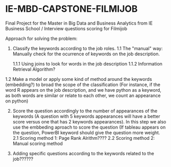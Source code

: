 # IE-MBD-CAPSTONE-FILMIJOB
Final Project for the Master in Big Data and Business Analytics from IE Business School / Interview questions scoring for Filmijob


Approach for solving the problem:

1. Classify the keywords according to the job roles.
  1.1 The "manual" way: Manually check for the ocurrence of keywords on the job description.

   1.1.1 Using joins to look for words in the job description
   1.1.2 Information Retrieval Algorithm?

 1.2 Make a model or apply some kind of method around the keywords (embedding?) to broad the scope of the classification (For instance, if the word R appears
on the job description, and we have python as a keyword, as both words are similar or relate to each other, we count an appearance on python) 

2. Score the question accordingly to the number of appearances of the keywords (A question with 5 keywords appearances will have a better score versus one that
has 2 keywords appearances). In this step we also use the embbeding aproach to score the question (If tableau appears on the question, PowerBI keyword should 
give the question more weight.
 2.1 Scoring method 1: Page Rank Alrithm????
 2.2 Scoring method 2: Manual scoring method
 
3. Adding specific questions according to the keywords related to the job??????

